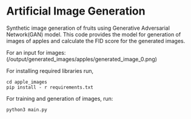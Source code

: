 # Artificial Image Generation
Synthetic image generation of fruits using Generative Adversarial Network(GAN) model. This code provides the model for generation of images of apples and calculate the FID score for the generated images.

For an input for images:
(/output/generated_images/apples/generated_image_0.png)

For installing required libraries run, 
```
cd apple_images
pip install - r requirements.txt
```
For training and generation of images, run:
```
python3 main.py
```
